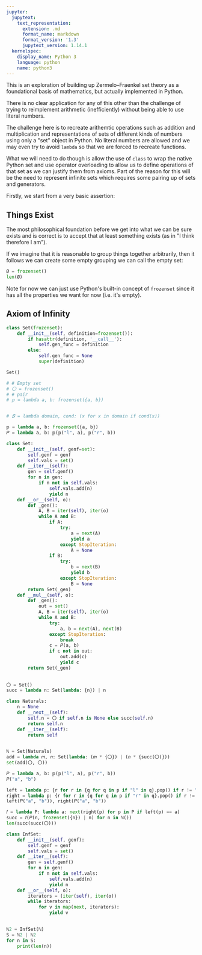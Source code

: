 ```yaml
---
jupyter:
  jupytext:
    text_representation:
      extension: .md
      format_name: markdown
      format_version: '1.3'
      jupytext_version: 1.14.1
  kernelspec:
    display_name: Python 3
    language: python
    name: python3
---
```


This is an exploration of building up Zermelo–Fraenkel set theory as a foundational basis of mathematics, but actually implemented in Python.

There is no clear application for any of this other than the challenge of trying to reimplement arithmetic (inefficiently) without being able to use literal numbers.

The challenge here is to recreate arithemtic operations such as addition and multiplication and representations of sets of different kinds of numbers using only a "set" object in Python. No literal numbers are allowed and we may even try to avoid `lambda` so that we are forced to recreate functions.

What we will need to do though is allow the use of `class` to wrap the native Python set and use operator overloading to allow us to define operations of that set as we can justify them from axioms. Part of the reason for this will be the need to represent infinite sets which requires some pairing up of sets and generators.

Firstly, we start from a very basic assertion:

## Things Exist

The most philosophical foundation before we get into what we can be sure exists and is correct is to accept that at least something exists (as in "I think therefore I am").

If we imagine that it is reasonable to group things together arbitrarily, then it follows we can create some empty grouping we can call the empty set:

```python
Ø = frozenset()
len(Ø)
```

Note for now we can just use Python's built-in concept of `frozenset` since it has all the properties we want for now (i.e. it's empty).

## Axiom of Infinity

```python
class Set(frozenset):
    def __init__(self, definition=frozenset()):
        if hasattr(definition, '__call__'):
            self.gen_func = definition
        else:
            self.gen_func = None
            super(definition)

Set()
```

```python
# # Empty set
# 〇 = frozenset()
# # pair
# 𝕡 = lambda a, b: frozenset({a, b})


# 𝑺 = lambda domain, cond: (x for x in domain if cond(x))

```

```python
𝕡 = lambda a, b: frozenset({a, b})
𝑃 = lambda a, b: 𝕡(𝕡("l", a), 𝕡("r", b))

class Set:
    def __init__(self, genf=set):
        self.genf = genf
        self.vals = set()
    def __iter__(self):
        gen = self.genf()
        for n in gen:
            if n not in self.vals:
                self.vals.add(n)
                yield n
    def __or__(self, o):
        def _gen():
            A, B = iter(self), iter(o)
            while A and B:
                if A:
                    try:
                        a = next(A)
                        yield a
                    except StopIteration:
                        A = None
                if B:
                    try:
                        b = next(B)
                        yield b
                    except StopIteration:
                        B = None
        return Set(_gen)
    def __mul__(self, o):
        def _gen():
            out = set()
            A, B = iter(self), iter(o)
            while A and B:
                try:
                    a, b = next(A), next(B)
                except StopIteration:
                    break
                c = 𝑃(a, b)
                if c not in out:
                    out.add(c)
                    yield c
        return Set(_gen)
                
                
〇 = Set()
succ = lambda n: Set(lambda: {n}) | n

class Naturals:
    n = None
    def __next__(self):
        self.n = 〇 if self.n is None else succ(self.n)
        return self.n
    def __iter__(self):
        return self

        
ℕ = Set(Naturals)
add = lambda 𝑚, 𝑛: Set(lambda: (𝑚 * {〇}) | (𝑛 * {succ(〇)}))
set(add(〇, 〇))

```

```python
𝑃 = lambda a, b: 𝕡(𝕡("l", a), 𝕡("r", b))
𝑃("a", "b")
```

```python
left = lambda p: {r for r in {q for q in p if "l" in q}.pop() if r != "l"}.pop()
right = lambda p: {r for r in {q for q in p if "r" in q}.pop() if r != 'r'}.pop()
left(𝑃("a", "b")), right(𝑃("a", "b"))
```

```python
𝑓 = lambda P: lambda a: next(right(p) for p in P if left(p) == a)
succ = 𝑓(𝑃(n, frozenset({n}) | n) for n in ℕ())
len(succ(succ(〇)))
```

```python
class InfSet:
    def __init__(self, genf):
        self.genf = genf
        self.vals = set()
    def __iter__(self):
        gen = self.genf()
        for n in gen:
            if n not in self.vals:
                self.vals.add(n)
                yield n
    def __or__(self, o):
        iterators = (iter(self), iter(o))
        while iterators:
            for v in map(next, iterators):
                yield v

        
ℕ2 = InfSet(ℕ)
S = ℕ2 | ℕ2
for n in S:
    print(len(n))
```
